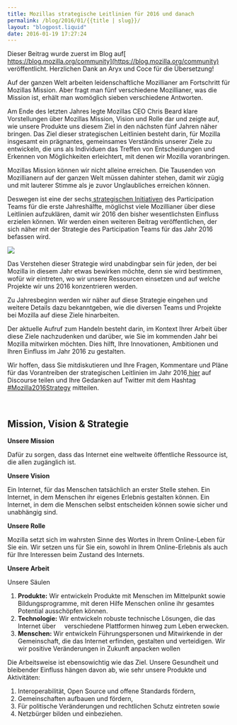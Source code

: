 ```yaml
---
title: Mozillas strategische Leitlinien für 2016 und danach
permalink: /blog/2016/01/{{title | slug}}/
layout: "blogpost.liquid"
date: 2016-01-19 17:27:24
---
```


Dieser Beitrag wurde zuerst im Blog auf[ https://blog.mozilla.org/community](https://blog.mozilla.org/community) veröffentlicht. Herzlichen Dank an Aryx und Coce für die Übersetzung!

Auf der ganzen Welt arbeiten leidenschaftliche Mozillianer am Fortschritt für Mozillas Mission. Aber fragt man fünf verschiedene Mozillianer, was die Mission ist, erhält man womöglich sieben verschiedene Antworten.

Am Ende des letzten Jahres legte Mozillas CEO Chris Beard klare Vorstellungen über Mozillas Mission, Vision und Rolle dar und zeigte auf, wie unsere Produkte uns diesem Ziel in den nächsten fünf Jahren näher bringen. Das Ziel dieser strategischen Leitlinien besteht darin, für Mozilla insgesamt ein prägnantes, gemeinsames Verständnis unserer Ziele zu entwickeln, die uns als Individuen das Treffen von Entscheidungen und Erkennen von Möglichkeiten erleichtert, mit denen wir Mozilla voranbringen.

Mozillas Mission können wir nicht alleine erreichen. Die Tausenden von Mozillianern auf der ganzen Welt müssen dahinter stehen, damit wir zügig und mit lauterer Stimme als je zuvor Unglaubliches erreichen können.

Deswegen ist eine der sechs[ strategischen Initiativen](https://docs.google.com/presentation/d/1A3Ma9gNawAYYGbYC2bUW0wUwcpHuvyMiZvHNiMLriw0/edit#slide=id.gdaa7a0bd0_1_0) des Participation Teams für die erste Jahreshälfte, möglichst viele Mozillianer über diese Leitlinien aufzuklären, damit wir 2016 den bisher wesentlichsten Einfluss erzielen können. Wir werden einen weiteren Beitrag veröffentlichen, der sich näher mit der Strategie des Participation Teams für das Jahr 2016 befassen wird.

![](https://ffp4g1ylyit3jdyti1hqcvtb-wpengine.netdna-ssl.com/community/files/2016/01/Screen-Shot-2015-12-18-at-2.02.07-PM-600x335.png)

Das Verstehen dieser Strategie wird unabdingbar sein für jeden, der bei Mozilla in diesem Jahr etwas bewirken möchte, denn sie wird bestimmen, wofür wir eintreten, wo wir unsere Ressourcen einsetzen und auf welche Projekte wir uns 2016 konzentrieren werden.

Zu Jahresbeginn werden wir näher auf diese Strategie eingehen und weitere Details dazu bekanntgeben, wie die diversen Teams und Projekte bei Mozilla auf diese Ziele hinarbeiten.

Der aktuelle Aufruf zum Handeln besteht darin, im Kontext Ihrer Arbeit über diese Ziele nachzudenken und darüber, wie Sie im kommenden Jahr bei Mozilla mitwirken möchten. Dies hilft, Ihre Innovationen, Ambitionen und Ihren Einfluss im Jahr 2016 zu gestalten.

Wir hoffen, dass Sie mitdiskutieren und Ihre Fragen, Kommentare und Pläne für das Vorantreiben der strategischen Leitlinien im Jahr 2016[ hier](https://discourse.mozilla-community.org/t/mozillas-strategic-narrative-2016/6397) auf Discourse teilen und Ihre Gedanken auf Twitter mit dem Hashtag [#Mozilla2016Strategy](https://twitter.com/search?q=%23mozilla2016strategy&amp;src=typd) mitteilen.

&nbsp;

## Mission, Vision &amp; Strategie

**Unsere Mission**

Dafür zu sorgen, dass das Internet eine weltweite öffentliche Ressource ist, die allen zugänglich ist.

**Unsere Vision**

Ein Internet, für das Menschen tatsächlich an erster Stelle stehen. Ein Internet, in dem Menschen ihr eigenes Erlebnis gestalten können. Ein Internet, in dem die Menschen selbst entscheiden können sowie sicher und unabhängig sind.

**Unsere Rolle**

Mozilla setzt sich im wahrsten Sinne des Wortes in Ihrem Online-Leben für Sie ein. Wir setzen uns für Sie ein, sowohl in Ihrem Online-Erlebnis als auch für Ihre Interessen beim Zustand des Internets.

**Unsere Arbeit**

Unsere Säulen

1.  **Produkte:** Wir entwickeln Produkte mit Menschen im Mittelpunkt sowie Bildungsprogramme, mit deren Hilfe Menschen online ihr gesamtes Potential ausschöpfen können.
2.  **Technologie:** Wir entwickeln robuste technische Lösungen, die das Internet über     verschiedene Plattformen hinweg zum Leben erwecken.
3.  **Menschen:** Wir entwickeln Führungspersonen und Mitwirkende in der Gemeinschaft, die das Internet erfinden, gestalten und verteidigen.
Wir wir positive Veränderungen in Zukunft anpacken wollen

Die Arbeitsweise ist ebensowichtig wie das Ziel. Unsere Gesundheit und bleibender Einfluss hängen davon ab, wie sehr unsere Produkte und Aktivitäten:

1.  Interoperabilität, Open Source und offene Standards fördern,
2.  Gemeinschaften aufbauen und fördern,
3.  Für politische Veränderungen und rechtlichen Schutz eintreten sowie
4.  Netzbürger bilden und einbeziehen.
&nbsp;

